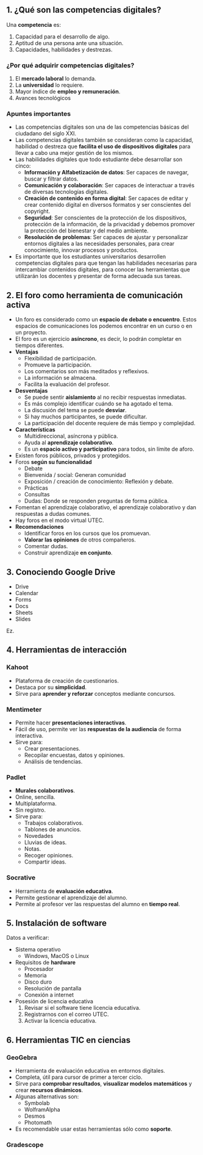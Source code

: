 ## 1. ¿Qué son las competencias digitales?

Una **competencia** es:

1. Capacidad para el desarrollo de algo.
2. Aptitud de una persona ante una situación.
3. Capacidades, habilidades y destrezas.

### ¿Por qué adquirir competencias digitales?

1. El **mercado laboral** lo demanda.
2. La **universidad** lo requiere.
3. Mayor índice de **empleo y remuneración**.
4. Avances tecnológicos 

### Apuntes importantes

- Las competencias digitales son una de las competencias básicas del ciudadano del siglo XXI.
- Las competencias digitales también se consideran como la capacidad, habilidad o destreza que **facilita el uso de dispositivos digitales** para llevar a cabo una mejor gestión de los mismos.
- Las habilidades digitales que todo estudiante debe desarrollar son cinco:
	- **Información y Alfabetización de datos**: Ser capaces de navegar, buscar y filtrar datos.
	- **Comunicación y colaboración**: Ser capaces de interactuar a través de diversas tecnologías digitales.
	- **Creación de contenido en forma digital**: Ser capaces de editar y crear contenido digital en diversos formatos y ser conscientes del copyright.
	- **Seguridad**: Ser conscientes de la protección de los dispositivos, protección de la información, de la privacidad y debemos promover la protección del bienestar y del medio ambiente.
	- **Resolución de problemas**: Ser capaces de ajustar y personalizar entornos digitales a las necesidades personales, para crear conocimiento, innovar procesos y productos.
- Es importante que los estudiantes universitarios desarrollen competencias digitales para que tengan las habilidades necesarias para  intercambiar contenidos digitales, para conocer las herramientas que utilizarán los docentes y presentar de forma adecuada sus tareas.

## 2. El foro como herramienta de comunicación activa

- Un foro es considerado como un **espacio de debate o encuentro**. Estos espacios de comunicaciones los podemos encontrar en un curso o en un proyecto.
- El foro es un ejercicio **asíncrono**, es decir, lo podrán completar en tiempos diferentes.
- **Ventajas**
	- Flexibilidad de participación.
	- Promueve la participación.
	- Los comentarios son más meditados y reflexivos.
	- La información se almacena.
	- Facilita la evaluación del profesor.
- **Desventajas**
	- Se puede sentir **aislamiento** al no recibir respuestas inmediatas.
	- Es más complejo identificar cuándo se ha agotado el tema.
	- La discusión del tema se puede **desviar**.
	- Si hay muchos participantes, se puede dificultar.
	- La participación del docente requiere de más tiempo y complejidad.
- **Características**
	- Multidireccional, asíncrona y pública.
	- Ayuda al **aprendizaje colaborativo**.
	- Es un **espacio activo y participativo** para todos, sin límite de aforo.
- Existen foros públicos, privados y protegidos.
- Foros **según su funcionalidad**
	- Debate
	- Bienvenida / social: Generan comunidad
	- Exposición / creación de conocimiento: Reflexión y debate.
	- Prácticas
	- Consultas
	- Dudas: Donde se responden preguntas de forma pública.
- Fomentan el aprendizaje colaborativo, el aprendizaje colaborativo y dan respuestas a dudas comunes.
- Hay foros en el modo virtual UTEC.
- **Recomendaciones**
	- Identificar foros en los cursos que los promuevan.
	- **Valorar las opiniones** de otros compañeros.
	- Comentar dudas.
	- Construir aprendizaje **en conjunto**.

## 3. Conociendo Google Drive

- Drive
- Calendar
- Forms
- Docs
- Sheets
- Slides

Ez.

## 4. Herramientas de interacción

### Kahoot

- Plataforma de creación de cuestionarios.
- Destaca por su **simplicidad**.
- Sirve para **aprender y reforzar** conceptos mediante concursos.

### Mentimeter

- Permite hacer **presentaciones interactivas**.
- Fácil de uso, permite ver las **respuestas de la audiencia** de forma interactiva.
- Sirve para:
	- Crear presentaciones.
	- Recopilar encuestas, datos y opiniones.
	- Análisis de tendencias.

### Padlet

- **Murales colaborativos**.
- Online, sencilla.
- Multiplataforma.
- Sin registro.
- Sirve para:
	- Trabajos colaborativos.
	- Tablones de anuncios.
	- Novedades
	- Lluvias de ideas.
	- Notas.
	- Recoger opiniones.
	- Compartir ideas.

### Socrative

- Herramienta de **evaluación educativa**.
- Permite gestionar el aprendizaje del alumno.
- Permite al profesor ver las respuestas del alumno en **tiempo real**.

## 5. Instalación de software

Datos a verificar:

- Sistema operativo
	- Windows, MacOS o Linux
- Requisitos de **hardware**
	- Procesador
	- Memoria
	- Disco duro
	- Resolución de pantalla
	- Conexión a internet
- Posesión de licencia educativa
	1. Revisar si el software tiene licencia educativa.
	2. Registrarnos con el correo UTEC.
	3. Activar la licencia educativa.

## 6. Herramientas TIC en ciencias

### GeoGebra

- Herramienta de evaluación educativa en entornos digitales.
- Completa, útil para cursor de primer a tercer ciclo.
- Sirve para **comprobar resultados**, **visualizar modelos matemáticos** y crear **recursos dinámicos**.
- Algunas alternativas son:
	- Symbolab
	- WolframAlpha
	- Desmos
	- Photomath
- Es recomendable usar estas herramientas sólo como **soporte**.

### Gradescope
